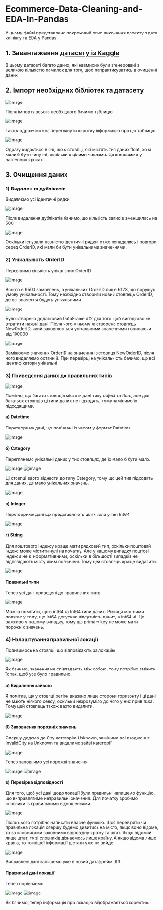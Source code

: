 # Ecommerce-Data-Cleaning-and-EDA-in-Pandas
У цьому файлі представлено покроковий опис виконання проєкту з дата клінінгу та EDA у Pandas
## 1. Завантаження [датасету із Kaggle](https://www.kaggle.com/datasets/nynkeugerard/dirty-ecommerce-data-eda-r)
В цьому датасеті багато даних, які навмисно були згенеровані з великою кількістю помилок для того, щоб попрактикуватись в очищенні даних
## 2. Імпорт необхідних бібліотек та датасету

![image](https://github.com/user-attachments/assets/e6c25343-6edf-4c31-956d-d7565ec172e5)

Після імпорту всього необхідного бачимо таблицю

![image](https://github.com/user-attachments/assets/12b6fad6-e6c4-4c07-8563-c7f3b5b8e3d9)

Також одразу можна переглянути коротку інформацію про цю таблицю

![image](https://github.com/user-attachments/assets/fec5e598-0c1c-4726-948a-c34187b13431)

Одразу кидається в очі, що є стовпці, які містять тип даних float, хоча мали б бути типу int, оскільки є цілими числами. Це виправимо у наступних кроках
## 3. Очищення даних
### 1) Видалення дублікатів
Видаляємо усі ідентичні рядки

![image](https://github.com/user-attachments/assets/457dd32d-ef69-44cc-bfb7-902345025dbf)

Після видалення дублікатів бачимо, що кількість записів зменшилась на 500 

![image](https://github.com/user-attachments/assets/7c0de272-3f01-4042-b3c4-e9606a76f070)

Оскільки існували повністю ідентичні рядки, отже попадались і повтори серед OrderID, які мали би бути унікальними значеннями. 

### 2) Унікальність OrderID
Перевіримо кількість унікальних OrderID 

![image](https://github.com/user-attachments/assets/69a08dec-aac6-48f6-a85e-dfe8f66e88b5)

Всього є 9500 замовлень, а унікальних OrderID лише 6123, що порушує умову унікальності. Тому необхідно створити новий стовпець OrderID, де всі значення будуть унікальними

![image](https://github.com/user-attachments/assets/798996b1-d53a-46f8-818a-c24e08a1b4cc)

Було створено додатковий DataFrame df2 для того щоб випадково не втратити наявні дані. Після чого у ньому ж створено стовпець NewOrderID, який заповнюється унікальними значеннями починаючи від 100000

![image](https://github.com/user-attachments/assets/4fff20bd-2e97-459d-9126-6c9c428c5491)

Замінюємо значення OrderID на значення із стовпця NewOrderID, після чого видаляємо останній. При перевірці на унікальність бачимо, що всі ідентифікатори унікальні

### 3) Приведення даних до правильних типів

![image](https://github.com/user-attachments/assets/34bbd4d0-dd98-449d-bb83-0880d372b701)

Помітно, що багато стовпців містять дані типу object та float, але для багатьох стовпців ці типи даних не підходять, тому замінимо їх підходящими.

#### а) Datetime

Перетворимо дані, що пов'язані із часом у формат Datetime

![image](https://github.com/user-attachments/assets/afce5b7a-a8b3-4d23-8fe7-688b0a7b75ad)

#### б) Category

Переглянемо унікальні даних у тих стовпцях, де їх мало б бути мало. 

![image](https://github.com/user-attachments/assets/cd704c61-1b09-4419-a306-ca95f5efacca)
![image](https://github.com/user-attachments/assets/0f939d92-9b89-4833-98ea-2fd231cc7ada)

Ці стовпці варто віднести до типу Category, тому що цей тип підходить для даних, де мало унікальних значень.

![image](https://github.com/user-attachments/assets/1c60da27-7fd9-44a3-9fdd-6b507a89a382)

#### в) Integer

Перетворимо дані що представляють цілі числа у тип Int64

![image](https://github.com/user-attachments/assets/420d6f3f-56b8-4384-8c41-58d6c7483685)

#### г) String

Для поштового індексу краще мати рядковий тип, оскільки поштовий індекс може містити нулі на початку. Але у нашому випадку поштові індекси не є інформативними, оскільки в більшості випадків не відповідають місту яким позначені. Тому цей стовпець краще видалити.

![image](https://github.com/user-attachments/assets/54d006ba-2370-4ea9-b984-04969b1dc77f)

#### Правильні типи

Тепер усі дані приведені до правильних типів

![image](https://github.com/user-attachments/assets/3beae764-793b-4c98-9251-16fa280b9330)

Можна помітити, що є int64 та Int64 типи даних. Різниця між ними полягає у тому, що Int64 допускає відсутність даних, а int64 ні. Це важливо у нашому випадку, тому що primary key не може мати порожніх значень.

### 4) Налаштування правильної локації

Подивимось на стовпці, що відповідають за локацію

![image](https://github.com/user-attachments/assets/1e552d95-987d-42f6-bce1-4f293c842bab)

Як бачимо, значення не співпадають між собою, тому потрібно змінити їх так, щоб усе було правильно.

#### а) Видалення зайвого
Я помітив, що у стовпці регіон вказано лише сторони горизонту і ці дані не мають ніякого сенсу, оскільки незрозуміло до чого у них прив'язка. Тому цей стовпець також варто видалити.

![image](https://github.com/user-attachments/assets/19840453-86ac-4e74-bca0-7f3caf3e491f)

#### б) Заповнення порожніх значень
Спершу додамо до City категорію Unknown, замінимо всі входження InvalidCity на Unknown та видалимо зайві категорії

![image](https://github.com/user-attachments/assets/bf7e6865-60eb-4157-be9c-19e81821706e)

Тепер заповнимо усі порожні значення

![image](https://github.com/user-attachments/assets/7058a9c5-c5de-428a-af81-3a4e477e5ade)
![image](https://github.com/user-attachments/assets/39a07645-e8e5-4461-85a6-9315d0c2dd5b)

#### в) Перевірка відповідності

Для того, щоб усі дані щодо локації були правильні напишемо функцію, що виправлятиме неправильні значення.
Для початку зробимо словники із правильними відношеннями.

![image](https://github.com/user-attachments/assets/db2c3e00-28fc-45f4-9447-051e43379895)

Після цього потрібно написати власне функцію. Щоб перевіряти чи правильна локація спершу будемо дивитись на місто, якщо воно відоме, то за словниками заповнимо відповідну країну та штат. Якщо відомий лише штат, то зі словників дізнаємось лише країну. А якщо відома лише країна, то точнішої інформації дістати уже не вийде.

![image](https://github.com/user-attachments/assets/9a25c939-fa52-4467-b91c-6db23486aa5b)

Виправлені дані запишемо уже в новий датафрейм df3. 

#### Правильні дані локації
Тепер порівняємо

![image](https://github.com/user-attachments/assets/2784a727-8a17-4cbe-a663-c16b4250fe7d)
![image](https://github.com/user-attachments/assets/181e5cf2-251b-4441-9f6d-943dba05443f)

Як бачимо, тепер інформація про локацію відображається коректно.
